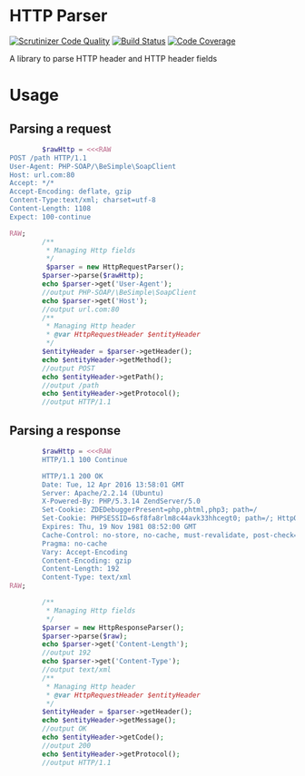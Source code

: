 HTTP Parser
===========
[![Scrutinizer Code Quality](https://scrutinizer-ci.com/g/bfunky/http-parser/badges/quality-score.png?b=master)](https://scrutinizer-ci.com/g/bfunky/http-parser/?branch=master)
[![Build Status](https://scrutinizer-ci.com/g/bfunky/http-parser/badges/build.png?b=master)](https://scrutinizer-ci.com/g/bfunky/http-parser/build-status/master)
[![Code Coverage](https://scrutinizer-ci.com/g/bfunky/http-parser/badges/coverage.png?b=master)](https://scrutinizer-ci.com/g/bfunky/http-parser/?branch=master)

A library to parse HTTP header and HTTP header fields

# Usage

## Parsing a request
```php
        $rawHttp = <<<RAW
POST /path HTTP/1.1
User-Agent: PHP-SOAP/\BeSimple\SoapClient
Host: url.com:80
Accept: */*
Accept-Encoding: deflate, gzip
Content-Type:text/xml; charset=utf-8
Content-Length: 1108
Expect: 100-continue

RAW;
        /**
         * Managing Http fields
         */
         $parser = new HttpRequestParser();
        $parser->parse($rawHttp);
        echo $parser->get('User-Agent');
        //output PHP-SOAP/\BeSimple\SoapClient
        echo $parser->get('Host');
        //output url.com:80
        /**
         * Managing Http header
         * @var HttpRequestHeader $entityHeader
         */
        $entityHeader = $parser->getHeader();
        echo $entityHeader->getMethod();
        //output POST
        echo $entityHeader->getPath();
        //output /path
        echo $entityHeader->getProtocol();
        //output HTTP/1.1

```

## Parsing a response
```php
        $rawHttp = <<<RAW
        HTTP/1.1 100 Continue

        HTTP/1.1 200 OK
        Date: Tue, 12 Apr 2016 13:58:01 GMT
        Server: Apache/2.2.14 (Ubuntu)
        X-Powered-By: PHP/5.3.14 ZendServer/5.0
        Set-Cookie: ZDEDebuggerPresent=php,phtml,php3; path=/
        Set-Cookie: PHPSESSID=6sf8fa8rlm8c44avk33hhcegt0; path=/; HttpOnly
        Expires: Thu, 19 Nov 1981 08:52:00 GMT
        Cache-Control: no-store, no-cache, must-revalidate, post-check=0, pre-check=0
        Pragma: no-cache
        Vary: Accept-Encoding
        Content-Encoding: gzip
        Content-Length: 192
        Content-Type: text/xml
RAW;

        /**
         * Managing Http fields
         */
        $parser = new HttpResponseParser();
        $parser->parse($raw);
        echo $parser->get('Content-Length');
        //output 192
        echo $parser->get('Content-Type');
        //output text/xml
        /**
         * Managing Http header
         * @var HttpRequestHeader $entityHeader
         */
        $entityHeader = $parser->getHeader();
        echo $entityHeader->getMessage();
        //output OK
        echo $entityHeader->getCode();
        //output 200
        echo $entityHeader->getProtocol();
        //output HTTP/1.1

```

